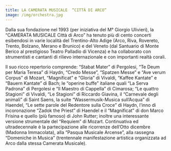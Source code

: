 ```yaml
---
title: LA CAMERATA MUSICALE  “CITTÀ DI ARCO”
image: /img/orchestra.jpg
---
```

Dalla sua fondazione nel 1993 (per iniziativa del M° Giorgio Ulivieri), la “CAMERATA MUSICALE Città di Arco” ha tenuto più di cento concerti esibendosi in varie località del Trentino-Alto Adige (Arco, Riva, Rovereto, Trento, Bolzano, Merano e Brunico) e del Veneto (dal Santuario di Monte Berico al prestigioso Teatro Palladio di Vicenza) e ha collaborato con strumentisti e cantanti di rilievo internazionale e con importanti realtà corali. 

Il suo ricco repertorio comprende: “Stabat Mater” di Pergolesi, “Te Deum per Maria Teresa” di Haydn, “Credo Messe”, “Spatzen Messe” e “Ave verum Corpus” di Mozart, “Magnificat” e “Gloria” di Vivaldi, “Kaffee Kantate” e “Bauern Kantate” di Bach; le “operine buffe” italiane quali “La Serva Padrona” di Pergolesi e “Il Maestro di Cappella” di Cimarosa; “Le quattro Stagioni” di Vivaldi, “Le Stagioni” di Riccardo Giavina, il “Carnevale degli animali” di Saint Saens, la suite “Wassermusik-Musica sull’Acqua” di Haendel, “Le sette parole del Redentore sulla Croce” di Haydn, l’inno di incoronazione “Zadok the Priest” di Haendel e il “Magnificat” di don Marco Frisina e quello (più famoso) di John Rutter; inoltre una interessante versione strumentale del “Requiem” di Mozart. Continuativa ed ultradecennale è la partecipazione alle ricorrenze  dell’Otto dicembre (Madonna Immacolata), alla “Pasqua Musicale Arcense”, alla rassegna “Domeniche in Musica” (trentennale manifestazione artistica organizzata ad Arco dalla stessa Camerata Musicale).